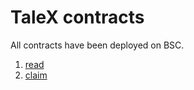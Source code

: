 # TaleX contracts

All contracts have been deployed on BSC.

1. [read](https://bscscan.com/address/0x2a03ddd31911874200b481fb9cd39832b964c814)
2. [claim](https://bscscan.com/address/0x27f32db3f204736ed331dc864d1e6534c6593002)
